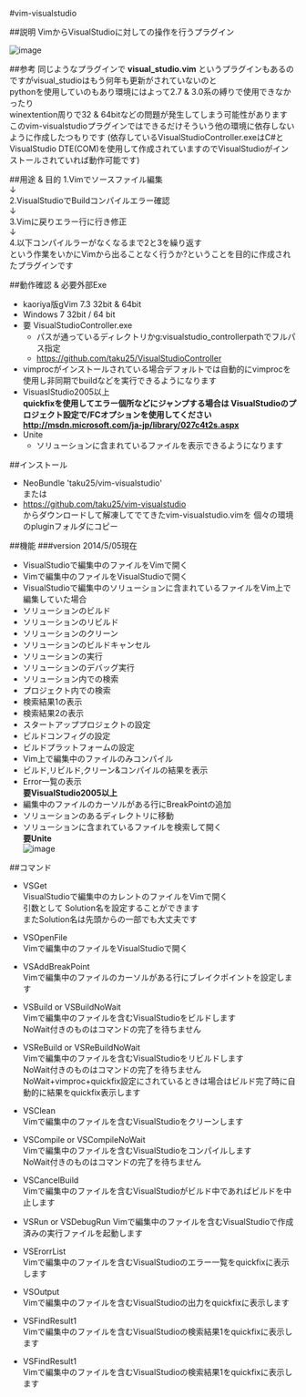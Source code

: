 #vim-visualstudio  

##説明
VimからVisualStudioに対しての操作を行うプラグイン

![image](https://dl.dropboxusercontent.com/u/45602523/vim-visualstudio.gif)

##参考
同じようなプラグインで
**visual_studio.vim**
というプラグインもあるのですがvisual_studioはもう何年も更新がされていないのと  
pythonを使用していのもあり環境にはよって2.7 & 3.0系の縛りで使用できなかったり  
winextention周りで32 & 64bitなどの問題が発生してしまう可能性があります  
このvim-visualstudioプラグインではできるだけそういう他の環境に依存しないように作成したつもりです
(依存しているVisualStudioController.exeはC#とVisualStudio DTE(COM)を使用して作成されていますのでVisualStudioがインストールされていれば動作可能です)

##用途 & 目的
1.Vimでソースファイル編集  
↓  
2.VisualStudioでBuildコンパイルエラー確認  
↓  
3.Vimに戻りエラー行に行き修正  
↓  
4.以下コンパイルラーがなくなるまで2と3を繰り返す  
という作業をいかにVimから出ることなく行うか?ということを目的に作成されたプラグインです  

##動作確認 & 必要外部Exe
* kaoriya版gVim  7.3 32bit & 64bit 
* Windows 7 32bit / 64 bit
* 要 VisualStudioController.exe  
  * パスが通っているディレクトリかg:visualstudio_controllerpathでフルパス指定  
  * https://github.com/taku25/VisualStudioController  
* vimprocがインストールされている場合デフォルトでは自動的にvimprocを使用し非同期でbuildなどを実行できるようになります
* VisuaslStudio2005以上  
  **quickfixを使用してエラー個所などにジャンプする場合は VisualStudioのプロジェクト設定で/FCオプションを使用してください**  
  **http://msdn.microsoft.com/ja-jp/library/027c4t2s.aspx**  
* Unite  
  * ソリューションに含まれているファイルを表示できるようになります  

##インストール
* NeoBundle 'taku25/vim-visualstudio'  
または  
* https://github.com/taku25/vim-visualstudio  
からダウンロードして解凍してでてきたvim-visualstudio.vimを
個々の環境のpluginフォルダにコピー

##機能
###version 2014/5/05現在
* VisualStudioで編集中のファイルをVimで開く
* Vimで編集中のファイルをVisualStudioで開く
* VisualStudioで編集中のソリューションに含まれているファイルをVim上で編集していた場合
 * ソリューションのビルド
 * ソリューションのリビルド
 * ソリューションのクリーン
 * ソリューションのビルドキャンセル
 * ソリューションの実行
 * ソリューションのデバッグ実行
 * ソリューション内での検索
 * プロジェクト内での検索
 * 検索結果1の表示
 * 検索結果2の表示
 * スタートアッププロジェクトの設定
 * ビルドコンフィグの設定
 * ビルドプラットフォームの設定
 * Vim上で編集中のファイルのみコンパイル
 * ビルド,リビルド,クリーン&コンパイルの結果を表示
 * Error一覧の表示  
  **要VisualStudio2005以上**
 * 編集中のファイルのカーソルがある行にBreakPointの追加
 * ソリューションのあるディレクトリに移動 
 * ソリューションに含まれているファイルを検索して開く  
  **要Unite**  
  ![image](https://dl.dropboxusercontent.com/u/45602523/vim-visualstudio_unite.gif)


##コマンド
* VSGet  
VisualStudioで編集中のカレントのファイルをVimで開く  
  引数として Solution名を設定することができます  
  またSolution名は先頭からの一部でも大丈夫です  

* VSOpenFile  
Vimで編集中のファイルをVisualStudioで開く

* VSAddBreakPoint  
Vimで編集中のファイルのカーソルがある行にブレイクポイントを設定します  

* VSBuild or VSBuildNoWait  
Vimで編集中のファイルを含むVisualStudioをビルドします  
NoWait付きのものはコマンドの完了を待ちません

* VSReBuild or VSReBuildNoWait  
Vimで編集中のファイルを含むVisualStudioをリビルドします  
NoWait付きのものはコマンドの完了を待ちません
NoWait+vimproc+quickfix設定にされているときは場合はビルド完了時に自動的に結果をquickfix表示します

* VSClean  
Vimで編集中のファイルを含むVisualStudioをクリーンします  

* VSCompile or VSCompileNoWait  
Vimで編集中のファイルを含むVisualStudioをコンパイルします  
NoWait付きのものはコマンドの完了を待ちません

* VSCancelBuild  
Vimで編集中のファイルを含むVisualStudioがビルド中であればビルドを中止します

* VSRun  or VSDebugRun
Vimで編集中のファイルを含むVisualStudioで作成済みの実行ファイルを起動します

* VSErorrList  
Vimで編集中のファイルを含むVisualStudioのエラー一覧をquickfixに表示します

* VSOutput  
Vimで編集中のファイルを含むVisualStudioの出力をquickfixに表示します

* VSFindResult1  
Vimで編集中のファイルを含むVisualStudioの検索結果1をquickfixに表示します

* VSFindResult1  
Vimで編集中のファイルを含むVisualStudioの検索結果1をquickfixに表示します

